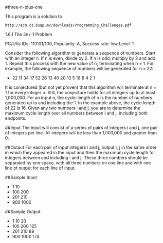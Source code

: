 #three-n-plus-one

This program is a solution to

    http://acm.cs.buap.mx/downloads/Programming_Challenges.pdf

1.6.1 The 3n+ 1 Problem

PC/UVa IDs: 110101/100, Popularity: A, Success rate: low Level: 1

Consider the following algorithm to generate a sequence of numbers. Start with an
integer n. If n is even, divide by 2. If n is odd, multiply by 3 and add 1. Repeat this
process with the new value of n, terminating when n = 1. For example, the following
sequence of numbers will be generated for n = 22:

  - 22 11 34 17 52 26 13 40 20 10 5 16 8 4 2 1

It is conjectured (but not yet proven) that this algorithm will terminate at n = 1 for
every integer n. Still, the conjecture holds for all integers up to at least 1,000,000.
For an input n, the cycle-length of n is the number of numbers generated up to and
including the 1. In the example above, the cycle length of 22 is 16. Given any two
numbers i and j, you are to determine the maximum cycle length over all numbers
between i and j, including both endpoints.

##Input
  The input will consist of a series of pairs of integers i and j, one pair of integers per
  line. All integers will be less than 1,000,000 and greater than 0.

##Output
  For each pair of input integers i and j, output i, j in the same order in which they
  appeared in the input and then the maximum cycle length for integers between and
  including i and j. These three numbers should be separated by one space, with all three
  numbers on one line and with one line of output for each line of input.

##Sample Input
  - 1 10
  - 100 200
  - 201 210
  - 900 1000

##Sample Output
  - 1 10 20
  - 100 200 125
  - 201 210 89
  - 900 1000 174
